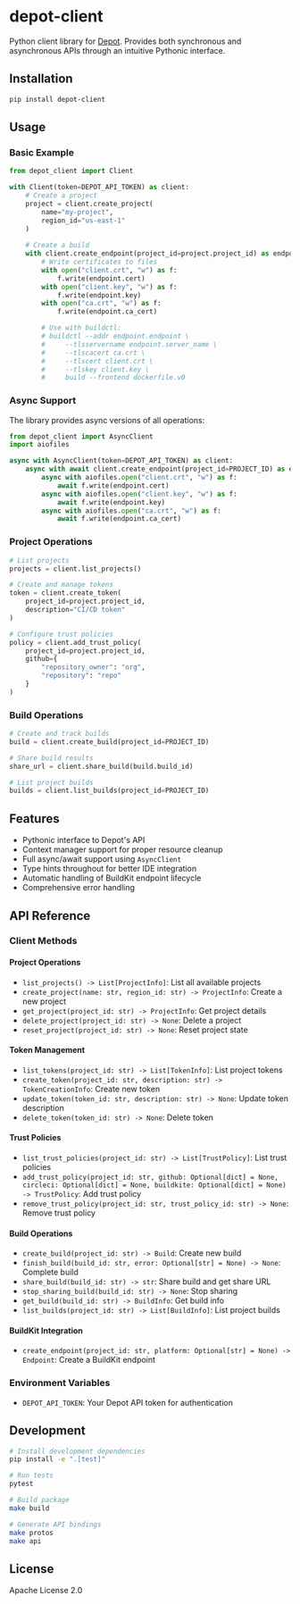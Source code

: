 # depot-client

Python client library for [Depot](https://depot.dev). Provides both synchronous and asynchronous APIs through an intuitive Pythonic interface.

## Installation

```bash
pip install depot-client
```

## Usage

### Basic Example

```python
from depot_client import Client

with Client(token=DEPOT_API_TOKEN) as client:
    # Create a project
    project = client.create_project(
        name="my-project",
        region_id="us-east-1"
    )
    
    # Create a build
    with client.create_endpoint(project_id=project.project_id) as endpoint:
        # Write certificates to files
        with open("client.crt", "w") as f:
            f.write(endpoint.cert)
        with open("client.key", "w") as f:
            f.write(endpoint.key)
        with open("ca.crt", "w") as f:
            f.write(endpoint.ca_cert)

        # Use with buildctl:
        # buildctl --addr endpoint.endpoint \
        #     --tlsservername endpoint.server_name \
        #     --tlscacert ca.crt \
        #     --tlscert client.crt \
        #     --tlskey client.key \
        #     build --frontend dockerfile.v0
```

### Async Support

The library provides async versions of all operations:

```python
from depot_client import AsyncClient
import aiofiles

async with AsyncClient(token=DEPOT_API_TOKEN) as client:
    async with await client.create_endpoint(project_id=PROJECT_ID) as endpoint:
        async with aiofiles.open("client.crt", "w") as f:
            await f.write(endpoint.cert)
        async with aiofiles.open("client.key", "w") as f:
            await f.write(endpoint.key)
        async with aiofiles.open("ca.crt", "w") as f:
            await f.write(endpoint.ca_cert)
```

### Project Operations

```python
# List projects
projects = client.list_projects()

# Create and manage tokens
token = client.create_token(
    project_id=project.project_id,
    description="CI/CD token"
)

# Configure trust policies
policy = client.add_trust_policy(
    project_id=project.project_id,
    github={
        "repository_owner": "org",
        "repository": "repo"
    }
)
```

### Build Operations

```python
# Create and track builds
build = client.create_build(project_id=PROJECT_ID)

# Share build results
share_url = client.share_build(build.build_id)

# List project builds
builds = client.list_builds(project_id=PROJECT_ID)
```

## Features

- Pythonic interface to Depot's API
- Context manager support for proper resource cleanup
- Full async/await support using `AsyncClient`
- Type hints throughout for better IDE integration
- Automatic handling of BuildKit endpoint lifecycle
- Comprehensive error handling

## API Reference

### Client Methods

#### Project Operations
- `list_projects() -> List[ProjectInfo]`: List all available projects
- `create_project(name: str, region_id: str) -> ProjectInfo`: Create a new project
- `get_project(project_id: str) -> ProjectInfo`: Get project details
- `delete_project(project_id: str) -> None`: Delete a project
- `reset_project(project_id: str) -> None`: Reset project state

#### Token Management
- `list_tokens(project_id: str) -> List[TokenInfo]`: List project tokens
- `create_token(project_id: str, description: str) -> TokenCreationInfo`: Create new token
- `update_token(token_id: str, description: str) -> None`: Update token description
- `delete_token(token_id: str) -> None`: Delete token

#### Trust Policies
- `list_trust_policies(project_id: str) -> List[TrustPolicy]`: List trust policies
- `add_trust_policy(project_id: str, github: Optional[dict] = None, circleci: Optional[dict] = None, buildkite: Optional[dict] = None) -> TrustPolicy`: Add trust policy
- `remove_trust_policy(project_id: str, trust_policy_id: str) -> None`: Remove trust policy

#### Build Operations
- `create_build(project_id: str) -> Build`: Create new build
- `finish_build(build_id: str, error: Optional[str] = None) -> None`: Complete build
- `share_build(build_id: str) -> str`: Share build and get share URL
- `stop_sharing_build(build_id: str) -> None`: Stop sharing
- `get_build(build_id: str) -> BuildInfo`: Get build info
- `list_builds(project_id: str) -> List[BuildInfo]`: List project builds

#### BuildKit Integration
- `create_endpoint(project_id: str, platform: Optional[str] = None) -> Endpoint`: Create a BuildKit endpoint

### Environment Variables

- `DEPOT_API_TOKEN`: Your Depot API token for authentication

## Development

```bash
# Install development dependencies
pip install -e ".[test]"

# Run tests
pytest

# Build package
make build

# Generate API bindings
make protos
make api
```

## License

Apache License 2.0